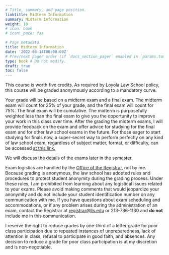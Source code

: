 ```yaml
---
# Title, summary, and page position.
linktitle: Midterm Information
summary: Midterm Information
weight: 10
# icon: book
# icon\_pack: fas

# Page metadata.
title: Midterm Information
date: '2022-08-14T00:00:00Z'
# Prev/next pager order (if `docs_section_pager` enabled in `params.toml`)
type: book # Do not modify.
draft: true
toc: false
---
```


This course is worth five credits. As required by Loyola Law School policy, this course will be graded anonymously according to a mandatory curve.

Your grade will be based on a midterm exam and a final exam. The midterm exam will count for 25% of your grade, and the final exam will count for 75%. The final exam will be cumulative. The midterm is purposefully weighted less than the final exam to give you the opportunity to improve your work in this class over time. After the grading the midterm exams, I will provide feedback on the exam and offer advice for studying for the final exam and for other law school exams in the future. For those eager to start studying for finals now, a super-secret way to perform perfectly on any kind of law school exam, regardless of subject matter, format, or difficulty, can be accessed [at this link.](https://www.youtube.com/watch?v=eBGIQ7ZuuiU)

We will discuss the details of the exams later in the semester. 

Exam logistics are handled by the [Office of the Registrar](https://www.lls.edu/academics/officeoftheregistrar/), not by me. Because grading is anonymous, the law school has adopted rules and procedures to protect student anonymity during the grading process. Under these rules, I am prohibited from learning about any logistical issues related to your exams. Please avoid making comments that would jeopardize your anonymity and do not include your student identification number on any communication with me. If you have questions about exam scheduling and accommodations, or if any problem arises during the administration of an exam, contact the Registrar at [registrar@lls.edu](mailto:registrar@lls.edu) or 213-736-1130 and **do not** include me in this communication.

I reserve the right to reduce grades by one-third of a letter grade for poor class participation due to repeated instances of unpreparedness, lack of attention in class, refusal to participate in good faith, and absences. Any decision to reduce a grade for poor class participation is at my discretion and is non-negotiable.
